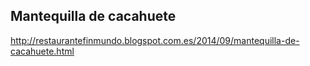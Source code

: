 ## Mantequilla de cacahuete

http://restaurantefinmundo.blogspot.com.es/2014/09/mantequilla-de-cacahuete.html
